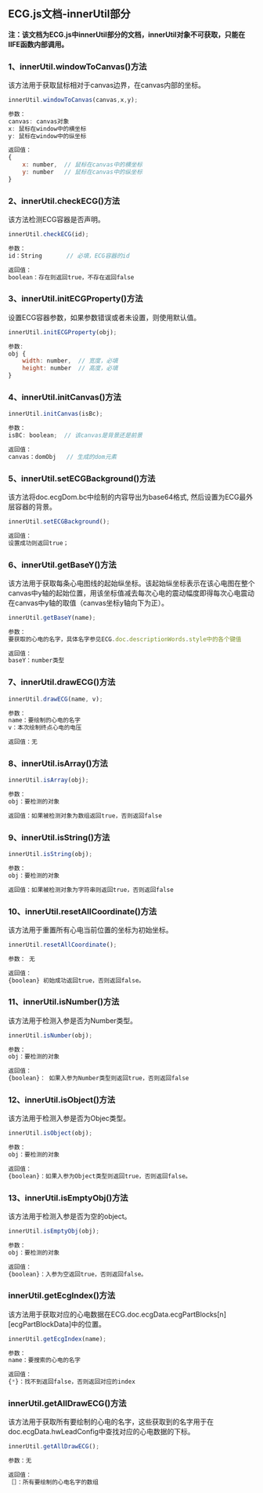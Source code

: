 <h2>ECG.js文档-innerUtil部分</h2>

**注：该文档为ECG.js中innerUtil部分的文档，innerUtil对象不可获取，只能在IIFE函数内部调用。**

<h3>1、innerUtil.windowToCanvas()方法</h3>

该方法用于获取鼠标相对于canvas边界，在canvas内部的坐标。

```javascript
innerUtil.windowToCanvas(canvas,x,y);

参数：
canvas: canvas对象
x: 鼠标在window中的横坐标
y: 鼠标在window中的纵坐标

返回值：
{
	x: number,	// 鼠标在canvas中的横坐标
	y: number	// 鼠标在canvas中的纵坐标
}
```

<h3>2、innerUtil.checkECG()方法</h3>

该方法检测ECG容器是否声明。

```javascript
innerUtil.checkECG(id);

参数：
id：String		// 必填，ECG容器的id

返回值：
boolean：存在则返回true，不存在返回false
```

<h3>3、innerUtil.initECGProperty()方法</h3>

设置ECG容器参数，如果参数错误或者未设置，则使用默认值。

```javascript
innerUtil.initECGProperty(obj);

参数:
obj {
	width: number,	// 宽度，必填
	height: number	// 高度，必填
}
```

<h3>4、innerUtil.initCanvas()方法</h3>

```javascript
innerUtil.initCanvas(isBc);

参数：
isBC: boolean;	// 该canvas是背景还是前景

返回值：
canvas：domObj	// 生成的dom元素
```

<h3>5、innerUtil.setECGBackground()方法</h3>

该方法将doc.ecgDom.bc中绘制的内容导出为base64格式, 然后设置为ECG最外层容器的背景。

```javascript
innerUtil.setECGBackground();

返回值：
设置成功则返回true；
```

<h3>6、innerUtil.getBaseY()方法</h3>

该方法用于获取每条心电图线的起始纵坐标。该起始纵坐标表示在该心电图在整个canvas中y轴的起始位置，用该坐标值减去每次心电的震动幅度即得每次心电震动在canvas中y轴的取值（canvas坐标y轴向下为正）。

```javascript
innerUtil.getBaseY(name);

参数：
要获取的心电的名字，具体名字参见ECG.doc.descriptionWords.style中的各个键值

返回值：
baseY：number类型
```

<h3>7、innerUtil.drawECG()方法</h3>

```javascript
innerUtil.drawECG(name, v);

参数：
name：要绘制的心电的名字
v：本次绘制终点心电的电压

返回值：无
```

<h3>8、innerUtil.isArray()方法</h3>

```javascript
innerUtil.isArray(obj);

参数：
obj：要检测的对象

返回值：如果被检测对象为数组返回true，否则返回false
```

<h3>9、innerUtil.isString()方法</h3>

```javascript
innerUtil.isString(obj);

参数：
obj：要检测的对象

返回值：如果被检测对象为字符串则返回true，否则返回false
```

<h3>10、innerUtil.resetAllCoordinate()方法</h3>

该方法用于重置所有心电当前位置的坐标为初始坐标。

```javascript
innerUtil.resetAllCoordinate();

参数： 无

返回值：
{boolean} 初始成功返回true，否则返回false。
```

<h3>11、innerUtil.isNumber()方法</h3>

该方法用于检测入参是否为Number类型。

```javascript
innerUtil.isNumber(obj);

参数：
obj：要检测的对象

返回值：
{boolean}： 如果入参为Number类型则返回true，否则返回false
```

### 12、innerUtil.isObject()方法

该方法用于检测入参是否为Objec类型。

```javascript
innerUtil.isObject(obj);

参数：
obj：要检测的对象

返回值：
{boolean}：如果入参为Object类型则返回true，否则返回false。
```

### 13、innerUtil.isEmptyObj()方法

该方法用于检测入参是否为空的object。

```javascript
innerUtil.isEmptyObj(obj);

参数：
obj：要检测的对象

返回值：
{boolean}：入参为空返回true，否则返回false。
```

### innerUtil.getEcgIndex()方法

该方法用于获取对应的心电数据在ECG.doc.ecgData.ecgPartBlocks[n][ecgPartBlockData]中的位置。

```javascript
innerUtil.getEcgIndex(name);

参数：
name：要搜索的心电的名字

返回值：
{*}：找不到返回false，否则返回对应的index
```

### innerUtil.getAllDrawECG()方法

该方法用于获取所有要绘制的心电的名字，这些获取到的名字用于在doc.ecgData.hwLeadConfig中查找对应的心电数据的下标。

```javascript
innerUtil.getAllDrawECG();

参数：无

返回值：
［］：所有要绘制的心电名字的数组
```